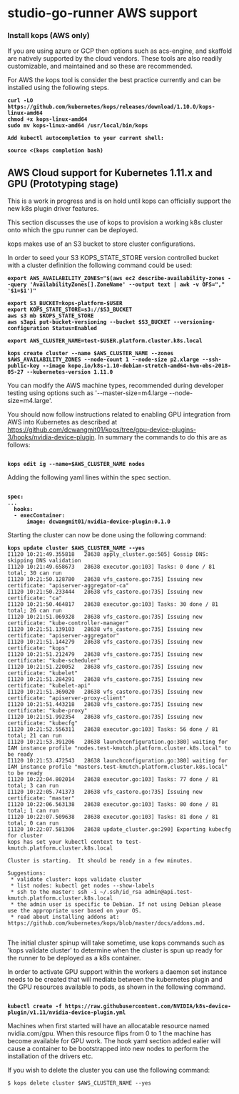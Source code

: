 # studio-go-runner AWS support

### Install kops (AWS only)

If you are using azure or GCP then options such as acs-engine, and skaffold are natively supported by the cloud vendors.  These tools are also readily customizable, and maintained and so these are recommended.

For AWS the kops tool is consider the best practice currently and can be installed using the following steps.

<pre><code><b>curl -LO https://github.com/kubernetes/kops/releases/download/1.10.0/kops-linux-amd64
chmod +x kops-linux-amd64
sudo mv kops-linux-amd64 /usr/local/bin/kops

Add kubectl autocompletion to your current shell:

source <(kops completion bash)
</b></code></pre>

## AWS Cloud support for Kubernetes 1.11.x and GPU (Prototyping stage)

This is a work in progress and is on hold until kops can officially support the new k8s plugin driver features.

This section discusses the use of kops to provision a working k8s cluster onto which the gpu runner can be deployed.

kops makes use of an S3 bucket to store cluster configurations.

In order to seed your S3 KOPS_STATE_STORE version controlled bucket with a cluster definition the following command could be used:

<pre><code><b>export AWS_AVAILABILITY_ZONES="$(aws ec2 describe-availability-zones --query 'AvailabilityZones[].ZoneName' --output text | awk -v OFS="," '$1=$1')"

export S3_BUCKET=kops-platform-$USER
export KOPS_STATE_STORE=s3://$S3_BUCKET
aws s3 mb $KOPS_STATE_STORE
aws s3api put-bucket-versioning --bucket $S3_BUCKET --versioning-configuration Status=Enabled

export AWS_CLUSTER_NAME=test-$USER.platform.cluster.k8s.local

kops create cluster --name $AWS_CLUSTER_NAME --zones $AWS_AVAILABILITY_ZONES --node-count 1 --node-size p2.xlarge --ssh-public-key --image kope.io/k8s-1.10-debian-stretch-amd64-hvm-ebs-2018-05-27 --kubernetes-version 1.11.0
</b></code></pre>

You can modify the AWS machine types, recommended during developer testing using options such as '--master-size=m4.large --node-size=m4.large'.

You should now follow instructions related to enabling GPU integration from AWS into Kubernetes as described at https://github.com/dcwangmit01/kops/tree/gpu-device-plugins-3/hooks/nvidia-device-plugin.  In summary the commands to do this are as follows:

<pre><code><b>
kops edit ig --name=$AWS_CLUSTER_NAME nodes
</b></code></pre>

Adding the following yaml lines within the spec section.

<pre><code><b>
spec:
...
  hooks:
  - execContainer:
      image: dcwangmit01/nvidia-device-plugin:0.1.0
</b></code></pre>

Starting the cluster can now be done using the following command:

<pre><code><b>kops update cluster $AWS_CLUSTER_NAME --yes</b>
I1120 10:21:49.355818   28638 apply_cluster.go:505] Gossip DNS: skipping DNS validation
I1120 10:21:49.658673   28638 executor.go:103] Tasks: 0 done / 81 total; 30 can run
I1120 10:21:50.128780   28638 vfs_castore.go:735] Issuing new certificate: "apiserver-aggregator-ca"
I1120 10:21:50.233444   28638 vfs_castore.go:735] Issuing new certificate: "ca"
I1120 10:21:50.464817   28638 executor.go:103] Tasks: 30 done / 81 total; 26 can run
I1120 10:21:51.069328   28638 vfs_castore.go:735] Issuing new certificate: "kube-controller-manager"
I1120 10:21:51.139103   28638 vfs_castore.go:735] Issuing new certificate: "apiserver-aggregator"
I1120 10:21:51.144279   28638 vfs_castore.go:735] Issuing new certificate: "kops"
I1120 10:21:51.212479   28638 vfs_castore.go:735] Issuing new certificate: "kube-scheduler"
I1120 10:21:51.220052   28638 vfs_castore.go:735] Issuing new certificate: "kubelet"
I1120 10:21:51.284291   28638 vfs_castore.go:735] Issuing new certificate: "kubelet-api"
I1120 10:21:51.369020   28638 vfs_castore.go:735] Issuing new certificate: "apiserver-proxy-client"
I1120 10:21:51.443218   28638 vfs_castore.go:735] Issuing new certificate: "kube-proxy"
I1120 10:21:51.992354   28638 vfs_castore.go:735] Issuing new certificate: "kubecfg"
I1120 10:21:52.556311   28638 executor.go:103] Tasks: 56 done / 81 total; 21 can run
I1120 10:21:53.391206   28638 launchconfiguration.go:380] waiting for IAM instance profile "nodes.test-kmutch.platform.cluster.k8s.local" to be ready
I1120 10:21:53.472543   28638 launchconfiguration.go:380] waiting for IAM instance profile "masters.test-kmutch.platform.cluster.k8s.local" to be ready
I1120 10:22:04.802014   28638 executor.go:103] Tasks: 77 done / 81 total; 3 can run
I1120 10:22:05.741373   28638 vfs_castore.go:735] Issuing new certificate: "master"
I1120 10:22:06.563138   28638 executor.go:103] Tasks: 80 done / 81 total; 1 can run
I1120 10:22:07.509638   28638 executor.go:103] Tasks: 81 done / 81 total; 0 can run
I1120 10:22:07.581306   28638 update_cluster.go:290] Exporting kubecfg for cluster
kops has set your kubectl context to test-kmutch.platform.cluster.k8s.local

Cluster is starting.  It should be ready in a few minutes.

Suggestions:
 * validate cluster: kops validate cluster
 * list nodes: kubectl get nodes --show-labels
 * ssh to the master: ssh -i ~/.ssh/id_rsa admin@api.test-kmutch.platform.cluster.k8s.local
 * the admin user is specific to Debian. If not using Debian please use the appropriate user based on your OS.
 * read about installing addons at: https://github.com/kubernetes/kops/blob/master/docs/addons.md.

</code></pre>

The initial cluster spinup will take sometime, use kops commands such as 'kops validate cluster' to determine when the cluster is spun up ready for the runner to be deployed as a k8s container.

In order to activate GPU support within the workers a daemon set instance needs to be created that will mediate between the kubernetes plugin and the GPU resources available to pods, as shown in the following command.

<pre><code><b>
kubectl create -f https://raw.githubusercontent.com/NVIDIA/k8s-device-plugin/v1.11/nvidia-device-plugin.yml
</b></code></pre>

Machines when first started will have an allocatable resource named nvidia.com/gpu.  When this resource flips from 0 to 1 the machine has become available for GPU work.  The hook yaml section added ealier will cause a container to be bootstrapped into new nodes to perform the installation of the drivers etc.

If you wish to delete the cluster you can use the following command:

```
$ kops delete cluster $AWS_CLUSTER_NAME --yes
```

